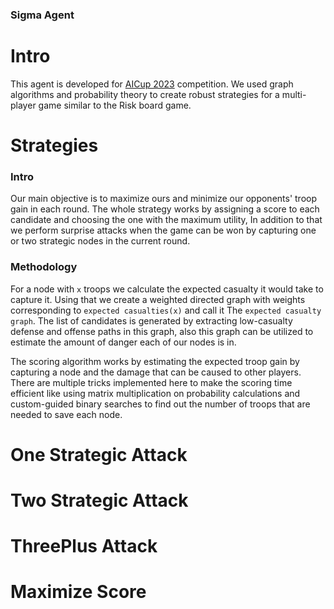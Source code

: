 ### Sigma Agent

# Intro
This agent is developed for [AICup 2023](https://aicup2023.ir/) competition.
We used graph algorithms and probability theory to create robust strategies for a multi-player game similar to the Risk board game.

# Strategies
### Intro
Our main objective is to maximize ours and minimize our opponents' troop gain in each round. The whole strategy works by assigning a score to each candidate and choosing the one with the maximum utility, In addition to that we perform surprise attacks when the game can be won by capturing one or two strategic nodes in the current round.

### Methodology
For a node with `x` troops we calculate the expected casualty it would take to capture it. Using that we create a weighted directed graph with weights corresponding to `expected casualties(x)` and call it The `expected casualty graph`. The list of candidates is generated by extracting low-casualty defense and offense paths in this graph, also this graph can be utilized to estimate the amount of danger each of our nodes is in.

The scoring algorithm works by estimating the expected troop gain by capturing a node and the damage that can be caused to other players. There are multiple tricks implemented here to make the scoring time efficient like using matrix multiplication on probability calculations and custom-guided binary searches to find out the number of troops that are needed to save each node.

# One Strategic Attack


# Two Strategic Attack


# ThreePlus Attack


# Maximize Score


